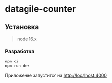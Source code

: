 # datagile-counter

## Установка

> node 16.x

### Разработка

```bash
npm ci
npm run dev
```
Приложение запустится на [http://localhost:4000](http://localhost:4000)
